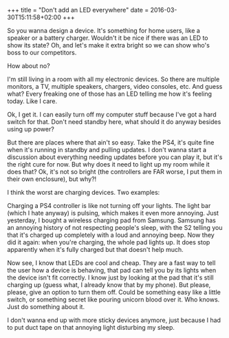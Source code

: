 +++
title = "Don't add an LED everywhere"
date = 2016-03-30T15:11:58+02:00
+++

So you wanna design a device. It's something for home users, like a speaker or a battery charger. Wouldn't it be nice if there was an LED to show its state? Oh, and let's make it extra bright so we can show who's boss to our competitors.

How about no?

I'm still living in a room with all my electronic devices. So there are multiple monitors, a TV, multiple speakers, chargers, video consoles, etc. And guess what? Every freaking one of those has an LED telling me how it's feeling today. Like I care.

Ok, I get it. I can easily turn off my computer stuff because I've got a hard switch for that. Don't need standby here, what should it do anyway besides using up power?

But there are places where that ain't so easy. Take the PS4, it's quite fine when it's running in standby and pulling updates. I don't wanna start a discussion about everything needing updates before you can play it, but it's the right cure for now. But why does it need to light up my room while it does that? Ok, it's not so bright (the controllers are FAR worse, I put them in their own enclosure), but why?!

I think the worst are charging devices. Two examples:

Charging a PS4 controller is like not turning off your lights. The light bar (which I hate anyway) is pulsing, which makes it even more annoying.
Just yesterday, I bought a wireless charging pad from Samsung. Samsung has an annoying history of not respecting people's sleep, with the S2 telling you that it's charged up completely with a loud and annoying beep. Now they did it again: when you're charging, the whole pad lights up. It does stop apparently when it's fully charged but that doesn't help much.

Now see, I know that LEDs are cool and cheap. They are a fast way to tell the user how a device is behaving, that pad can tell you by its lights when the device isn't fit correctly. I know just by looking at the pad that it's still charging up (guess what, I already know that by my phone). But please, please, give an option to turn them off. Could be something easy like a little switch, or something secret like pouring unicorn blood over it. Who knows. Just do something about it.

I don't wanna end up with more sticky devices anymore, just because I had to put duct tape on that annoying light disturbing my sleep.
